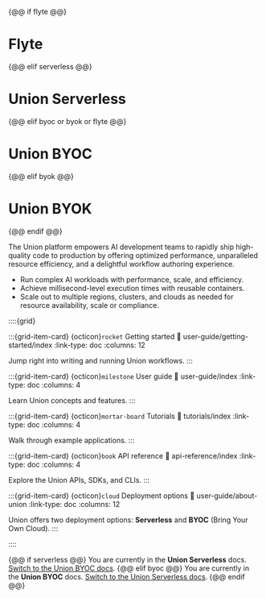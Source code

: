 {@@ if flyte @@}
# Flyte
{@@ elif serverless @@}
# Union Serverless
{@@ elif byoc or byok or flyte @@}
# Union BYOC
{@@ elif byok @@}
# Union BYOK
{@@ endif @@}

The Union platform empowers AI development teams to rapidly ship high-quality code to production by offering optimized performance, unparalleled resource efficiency, and a delightful workflow authoring experience.

* Run complex AI workloads with performance, scale, and efficiency.
* Achieve millisecond-level execution times with reusable containers.
* Scale out to multiple regions, clusters, and clouds as needed for resource availability, scale or compliance.

::::{grid}

:::{grid-item-card} {octicon}`rocket` Getting started
:link: user-guide/getting-started/index
:link-type: doc
:columns: 12

Jump right into writing and running Union workflows.
:::

:::{grid-item-card} {octicon}`milestone` User guide
:link: user-guide/index
:link-type: doc
:columns: 4

Learn Union concepts and features.
:::

:::{grid-item-card} {octicon}`mortar-board` Tutorials
:link: tutorials/index
:link-type: doc
:columns: 4

Walk through example applications.
:::

:::{grid-item-card} {octicon}`book` API reference
:link: api-reference/index
:link-type: doc
:columns: 4

Explore the Union APIs, SDKs, and CLIs.
:::

:::{grid-item-card} {octicon}`cloud` Deployment options
:link: user-guide/about-union
:link-type: doc
:columns: 12

Union offers two deployment options: **Serverless** and **BYOC** (Bring Your Own Cloud).
:::

::::

{@@ if serverless @@}
You are currently in the **Union Serverless** docs.
[Switch to the Union BYOC docs](https://docs.union.ai/byoc).
{@@  elif byoc @@}
You are currently in the **Union BYOC** docs.
[Switch to the Union Serverless docs](https://docs.union.ai/serverless).
{@@ endif @@}
